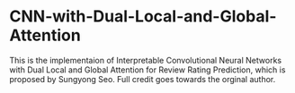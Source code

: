 # CNN-with-Dual-Local-and-Global-Attention
This is the implementaion of Interpretable Convolutional Neural Networks with Dual Local and Global Attention for Review Rating Prediction, which is proposed by Sungyong Seo. Full credit goes towards the orginal author.
